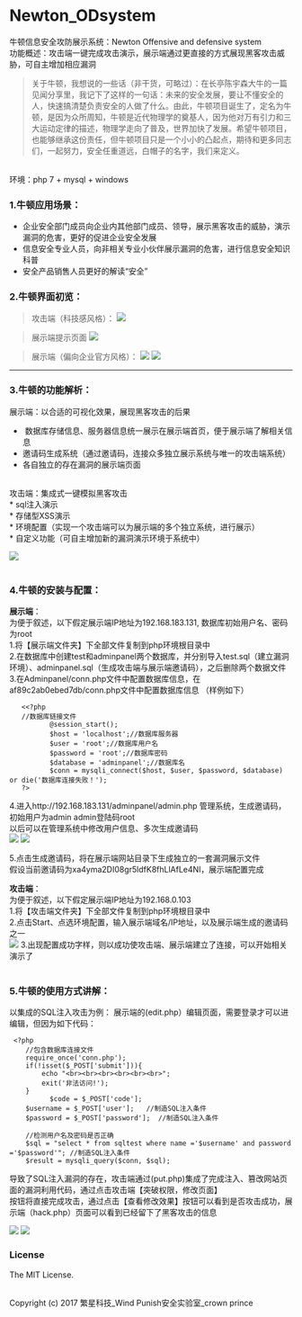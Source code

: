 # Newton_ODsystem
牛顿信息安全攻防展示系统：Newton Offensive and defensive system <br>
功能概述：攻击端一键完成攻击演示，展示端通过更直接的方式展现黑客攻击威胁，可自主增加相应漏洞 <br>
>关于牛顿，我想说的一些话（非干货，可略过）：在长亭陈宇森大牛的一篇见闻分享里，我记下了这样的一句话：未来的安全发展，要让不懂安全的人，快速搞清楚负责安全的人做了什么。由此，牛顿项目诞生了，定名为牛顿，是因为众所周知，牛顿是近代物理学的奠基人，因为他对万有引力和三大运动定律的描述，物理学走向了普及，世界加快了发展。希望牛顿项目，也能够继承这份责任，但牛顿项目只是一个小小的凸起点，期待和更多同志们，一起努力，安全任重道远，白帽子的名字，我们来定义。

<br>环境：php 7 + mysql + windows
<br>
### 1.牛顿应用场景：

- 企业安全部门成员向企业内其他部门成员、领导，展示黑客攻击的威胁，演示漏洞的危害，更好的促进企业安全发展
- 信息安全专业人员，向非相关专业小伙伴展示漏洞的危害，进行信息安全知识科普
- 安全产品销售人员更好的解读“安全”<br>

### 2.牛顿界面初览：

>攻击端（科技感风格）：
![](https://github.com/crown-prince/Newton_ODsystem/blob/master/MD_pic/%E7%89%9B%E9%A1%BF1.PNG)


>展示端提示页面
![](https://github.com/crown-prince/Newton_ODsystem/blob/master/MD_pic/%E7%89%9B%E9%A1%BF2.PNG)

>展示端（偏向企业官方风格）：
![](https://github.com/crown-prince/Newton_ODsystem/blob/master/MD_pic/%E7%89%9B%E9%A1%BF3.PNG)
![](https://github.com/crown-prince/Newton_ODsystem/blob/master/MD_pic/%E7%89%9B%E9%A1%BF4.PNG)

----   

### 3.牛顿的功能解析：

展示端：以合适的可视化效果，展现黑客攻击的后果 <br>
*  数据库存储信息、服务器信息统一展示在展示端首页，便于展示端了解相关信息 <br>
*  邀请码生成系统（通过邀请码，连接众多独立展示系统与唯一的攻击端系统） <br> 
*  各自独立的存在漏洞的展示端页面  <br>
<br>
攻击端：集成式一键模拟黑客攻击 <br>
*  sql注入演示 <br>
*  存储型XSS演示<br>
*  环境配置（实现一个攻击端可以为展示端的多个独立系统，进行展示）<br>
*  自定义功能（可自主增加新的漏洞演示环境于系统中）<br>
 
![](https://github.com/crown-prince/Newton_ODsystem/blob/master/MD_pic/OD%E8%BF%9E%E6%8E%A5.PNG)       <br><br>  


### 4.牛顿的安装与配置：
**展示端**： <br>
为便于叙述，以下假定展示端IP地址为192.168.183.131, 数据库初始用户名、密码为root <br>
1.将【展示端文件夹】下全部文件复制到php环境根目录中 <br>
2.在数据库中创建test和adminpanel两个数据库，并分别导入test.sql（建立漏洞环境）、adminpanel.sql（生成攻击端与展示端邀请码），之后删除两个数据文件 <br>
3.在Adminpanel/conn.php文件中配置数据库信息，在af89c2ab0ebed7db/conn.php文件中配置数据库信息 （样例如下）<br> 
       
       <<?php
       //数据库链接文件
              @session_start();
              $host = 'localhost';//数据库服务器
              $user = 'root';//数据库用户名
              $password = 'root';//数据库密码
              $database = 'adminpanel';//数据库名
              $conn = mysqli_connect($host, $user, $password, $database) or die('数据库连接失败！');
       ?>    
4.进入http://192.168.183.131/adminpanel/admin.php 管理系统，生成邀请码，初始用户为admin admin登陆码root <br>
以后可以在管理系统中修改用户信息、多次生成邀请码 <br>
![](
https://github.com/crown-prince/Newton_ODsystem/blob/master/MD_pic/管理系统.PNG)
![](
https://github.com/crown-prince/Newton_ODsystem/blob/master/MD_pic/邀请码.PNG)

5.点击生成邀请码，将在展示端网站目录下生成独立的一套漏洞展示文件  <br>
假设当前邀请码为xa4yma2DI08gr5ldfK8fhLlAfLe4NI，展示端配置完成 <br>

**攻击端**： <br>
为便于叙述，以下假定展示端IP地址为192.168.0.103 <br>
1.将【攻击端文件夹】下全部文件复制到php环境根目录中 <br>
2.点击Start、点选环境配置，输入展示端域名/IP地址，以及展示端生成的邀请码之一 <br>
![](
https://github.com/crown-prince/Newton_ODsystem/blob/master/MD_pic/%E6%94%BB%E5%87%BB%E7%AB%AF%E8%BF%9E%E6%8E%A5.PNG)
3.出现配置成功字样，则以成功使攻击端、展示端建立了连接，可以开始相关演示了<br>
<br>

### 5.牛顿的使用方式讲解：
以集成的SQL注入攻击为例：
展示端的(edit.php）编辑页面，需要登录才可以进编辑，但因为如下代码：

     <?php  
		//包含数据库连接文件  
		require_once('conn.php');
		if(!isset($_POST['submit'])){  
		    echo "<br><br><br><br><br><br>";
			exit('非法访问!');  
		} 
              $code = $_POST['code'];		
		$username = $_POST['user'];   //制造SQL注入条件
		$password = $_POST['password'];  //制造SQL注入条件
		
		//检测用户名及密码是否正确  
		$sql = "select * from sqltest where name ='$username' and password ='$password'"; //制造SQL注入条件
		$result = mysqli_query($conn, $sql);

导致了SQL注入漏洞的存在，攻击端通过(put.php)集成了完成注入、篡改网站页面的漏洞利用代码，通过点击攻击端【突破权限，修改页面】 <br>
按钮将直接完成攻击，通过点击【查看修改效果】按钮可以看到是否攻击成功，展示端（hack.php）页面可以看到已经留下了黑客攻击的信息 <br>

![](https://github.com/crown-prince/Newton_ODsystem/blob/master/MD_pic/%E7%82%B9%E9%80%89%E5%8A%A8%E6%80%81.gif)
![](
https://github.com/crown-prince/Newton_ODsystem/blob/master/MD_pic/%E5%B1%95%E7%A4%BA%E7%AB%AF%E5%B1%95%E7%A4%BA%E8%A2%AB%E9%BB%91%E6%95%88%E6%9E%9C.PNG) <br>

### License

The MIT License. <br><br>

Copyright (c) 2017 繁星科技_Wind Punish安全实验室_crown prince <br>
